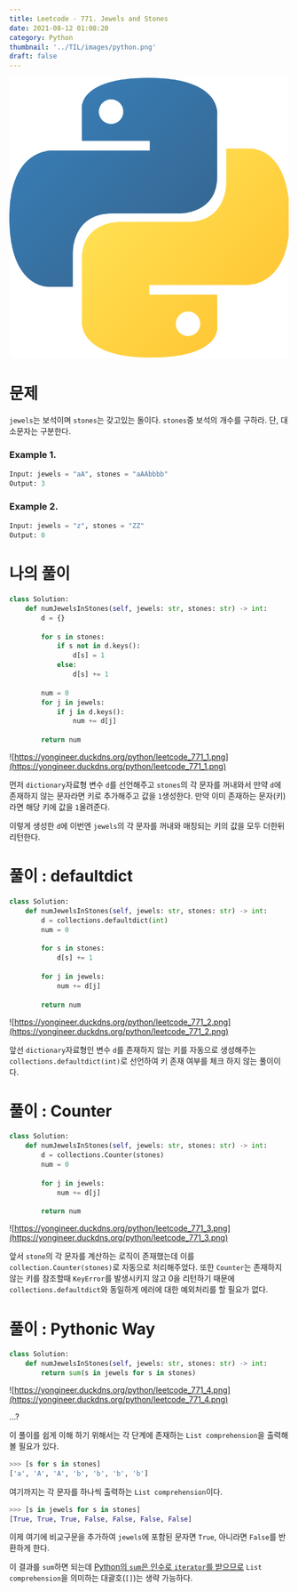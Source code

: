 ```yaml
---
title: Leetcode - 771. Jewels and Stones
date: 2021-08-12 01:08:20
category: Python
thumbnail: '../TIL/images/python.png'
draft: false
---
```


![](../TIL/images/python.png)

# 문제

`jewels`는 보석이며 `stones`는 갖고있는 돌이다. `stones`중 보석의 개수를 구하라. 단, 대소문자는 구분한다.

### Example 1.

```python
Input: jewels = "aA", stones = "aAAbbbb"
Output: 3
```

### Example 2.

```python
Input: jewels = "z", stones = "ZZ"
Output: 0
```

# 나의 풀이

```python
class Solution:
    def numJewelsInStones(self, jewels: str, stones: str) -> int:
        d = {}

        for s in stones:
            if s not in d.keys():
                d[s] = 1
            else:
                d[s] += 1

        num = 0
        for j in jewels:
            if j in d.keys():
                num += d[j]

        return num
```

![https://yongineer.duckdns.org/python/leetcode_771_1.png](https://yongineer.duckdns.org/python/leetcode_771_1.png)

먼저 `dictionary`자료형 변수 `d`를 선언해주고 `stones`의 각 문자를 꺼내와서 만약 `d`에 존재하지 않는 문자라면 키로 추가해주고 값을 `1`생성한다. 만약 이미 존재하는 문자(키)라면 해당 키에 값을 `1`올려준다.

이렇게 생성한 `d`에 이번엔 `jewels`의 각 문자를 꺼내와 매칭되는 키의 값을 모두 더한뒤 리턴한다.

# 풀이 : defaultdict

```python
class Solution:
    def numJewelsInStones(self, jewels: str, stones: str) -> int:
        d = collections.defaultdict(int)
        num = 0

        for s in stones:
            d[s] += 1

        for j in jewels:
            num += d[j]

        return num
```

![https://yongineer.duckdns.org/python/leetcode_771_2.png](https://yongineer.duckdns.org/python/leetcode_771_2.png)

앞선 `dictionary`자료형인 변수 `d`를 존재하지 않는 키를 자동으로 생성해주는 `collections.defaultdict(int)`로 선언하여 키 존재 여부를 체크 하지 않는 풀이이다.

# 풀이 : Counter

```python
class Solution:
    def numJewelsInStones(self, jewels: str, stones: str) -> int:
        d = collections.Counter(stones)
        num = 0

        for j in jewels:
            num += d[j]

        return num
```

![https://yongineer.duckdns.org/python/leetcode_771_3.png](https://yongineer.duckdns.org/python/leetcode_771_3.png)

앞서 `stone`의 각 문자를 계산하는 로직이 존재했는데 이를 `collection.Counter(stones)`로 자동으로 처리해주었다. 또한 `Counter`는 존재하지 않는 키를 참조할때 `KeyError`를 발생시키지 않고 0을 리턴하기 때문에 `collections.defaultdict`와 동일하게 에러에 대한 예외처리를 할 필요가 없다.

# 풀이 : Pythonic Way

```python
class Solution:
    def numJewelsInStones(self, jewels: str, stones: str) -> int:
        return sum(s in jewels for s in stones)
```

![https://yongineer.duckdns.org/python/leetcode_771_4.png](https://yongineer.duckdns.org/python/leetcode_771_4.png)

...?

이 풀이를 쉽게 이해 하기 위해서는 각 단계에 존재하는 `List comprehension`을 출력해 볼 필요가 있다.

```python
>>> [s for s in stones]
['a', 'A', 'A', 'b', 'b', 'b', 'b']
```

여기까지는 각 문자를 하나씩 출력하는 `List comprehension`이다.

```python
>>> [s in jewels for s in stones]
[True, True, True, False, False, False, False]
```

이제 여기에 비교구문을 추가하여 `jewels`에 포함된 문자면 `True`, 아니라면 `False`를 반환하게 한다.

이 결과를 `sum`하면 되는데 [Python의 `sum`은 인수로 `iterator`를 받으므로](https://docs.python.org/ko/3/library/functions.html?highlight=built%20function#sum) `List comprehension`을 의미하는 대괄호(`[]`)는 생략 가능하다.
